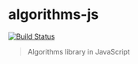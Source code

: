 # algorithms-js
[![Build Status](https://travis-ci.org/ManrajGrover/algorithms-js.svg?branch=master)](https://travis-ci.org/ManrajGrover/algorithms-js)
> Algorithms library in JavaScript
